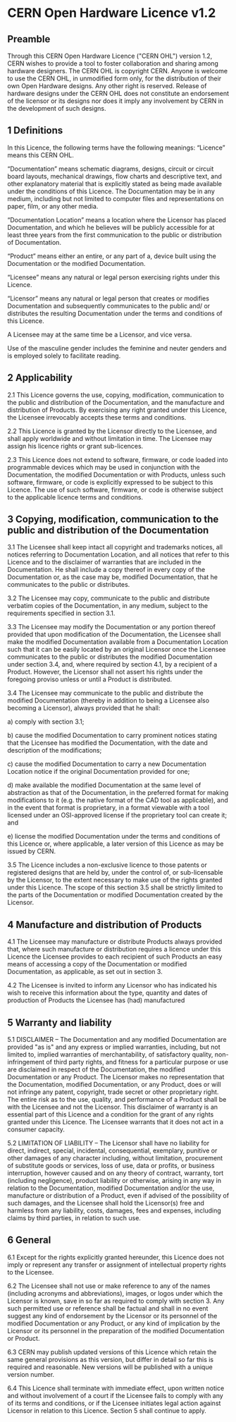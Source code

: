 ﻿# CERN Open Hardware Licence v1.2 

## Preamble

Through this CERN Open Hardware Licence ("CERN OHL") version 1.2, CERN wishes to provide a tool to foster collaboration and sharing among hardware designers. 
The CERN OHL is copyright CERN. Anyone is welcome to use the CERN OHL, in unmodified form only, for the distribution of their own Open Hardware designs. Any other right is reserved. Release of hardware designs under the CERN OHL does not constitute an endorsement of the licensor or its designs nor does it imply any involvement by CERN in the development of such designs.

## 1 Definitions

In this Licence, the following terms have the following meanings: 
“Licence” means this CERN OHL.

“Documentation” means schematic diagrams, designs, circuit or circuit board layouts, mechanical drawings, flow charts and descriptive text, and other explanatory material that is explicitly stated as being made available under the conditions of this Licence. The Documentation may be in any medium, including but not limited to computer files and representations on paper, film, or any other media.

“Documentation Location” means a location where the Licensor has placed Documentation, and which he believes will be publicly accessible for at least three years from the first communication to the public or distribution of Documentation.

“Product” means either an entire, or any part of a, device built using the Documentation or the modified Documentation.

“Licensee” means any natural or legal person exercising rights under this Licence.

“Licensor” means any natural or legal person that creates or modifies Documentation and subsequently communicates to the public and/ or distributes the resulting Documentation under the terms and conditions of this Licence.

A Licensee may at the same time be a Licensor, and vice versa. 

Use of the masculine gender includes the feminine and neuter genders and is employed solely to facilitate reading.

## 2 Applicability

2.1 This Licence governs the use, copying, modification, communication to the public and distribution of the Documentation, and the manufacture and distribution of Products. By exercising any right granted under this Licence, the Licensee irrevocably accepts these terms and conditions.

2.2 This Licence is granted by the Licensor directly to the Licensee, and shall apply worldwide and without limitation in time. The Licensee may assign his licence rights or grant sub-licences.

2.3 This Licence does not extend to software, firmware, or code loaded into programmable devices which may be used in conjunction with the Documentation, the modified Documentation or with Products, unless such software, firmware, or code is explicitly expressed to be subject to this Licence. The use of such software, firmware, or code is otherwise subject to the applicable licence terms and conditions.

## 3 Copying, modification, communication to the public and distribution of the Documentation

3.1 The Licensee shall keep intact all copyright and trademarks notices, all notices referring to  Documentation Location, and all notices that refer to this Licence and to the disclaimer of warranties that are included in the Documentation. He shall include a copy thereof in every copy of the Documentation or, as the case may be, modified Documentation, that he communicates to the public or distributes. 

3.2 The Licensee may copy, communicate to the public and distribute verbatim copies of the Documentation, in any medium, subject to the requirements specified in section 3.1.

3.3 The Licensee may modify the Documentation or any portion thereof provided that upon modification of the Documentation, the Licensee shall make the modified Documentation available from a Documentation Location such that it can be easily located by an original Licensor once the Licensee communicates to the public or distributes the modified Documentation under section 3.4, and, where required by section 4.1, by a recipient of a Product. However, the Licensor shall not assert his rights under the foregoing proviso unless or until a Product is distributed.

3.4 The Licensee may communicate to the public and distribute the modified Documentation (thereby in addition to being a Licensee also becoming a Licensor), always provided that he shall:

a) comply with section 3.1;

b) cause the modified Documentation to carry prominent notices stating that the Licensee has modified the Documentation, with the date and description of the modifications;
    
c) cause the modified Documentation to carry a new Documentation Location notice if the original Documentation provided for one;
    
d) make available the modified Documentation at the same level of abstraction as that of the Documentation, in the preferred format for making modifications to it (e.g. the native format of the CAD tool as applicable), and in the event  that format is proprietary, in a format viewable with a tool licensed under an OSI-approved license if the proprietary tool can create it; and
    
e) license the modified Documentation under the terms and conditions of this Licence or, where applicable, a later version of this Licence as may be issued by CERN.

3.5 The Licence includes a non-exclusive licence to those patents or registered designs that are held by, under the control of, or sub-licensable by the Licensor, to the extent necessary to make use of the rights granted under this Licence. The scope of this section 3.5 shall be strictly limited to the parts of the Documentation or modified Documentation created by the Licensor. 

## 4 Manufacture and distribution of Products

4.1 The Licensee may manufacture or distribute Products always provided that, where such manufacture or distribution requires a licence under this Licence the Licensee provides to each recipient of such Products an easy means of accessing a copy of the Documentation or modified Documentation, as applicable, as set out in section 3. 

4.2 The Licensee is invited to inform any Licensor who has indicated his wish to receive this information about the type, quantity and dates of production of Products the Licensee has (had) manufactured

## 5 Warranty and liability

5.1 DISCLAIMER – The Documentation and any modified Documentation are provided "as is" and any express or implied warranties, including, but not limited to, implied warranties of merchantability, of satisfactory quality, non-infringement of third party rights, and fitness for a particular purpose or use are disclaimed in respect of the Documentation, the modified Documentation or any Product. The Licensor makes no representation that the Documentation, modified Documentation, or any Product, does or will not infringe any patent, copyright, trade secret or other proprietary right. The entire risk as to the use, quality, and performance of a Product shall be with the Licensee and not the Licensor. This disclaimer of warranty is an essential part of this Licence and a condition for the grant of any rights granted under this Licence. The Licensee warrants that it does not act in a consumer capacity.

5.2 LIMITATION OF LIABILITY – The Licensor shall have no liability for direct, indirect, special, incidental, consequential, exemplary, punitive or other damages of any character including, without limitation, procurement of substitute goods or services, loss of use, data or profits, or business interruption, however caused and on any theory of contract, warranty, tort (including negligence), product liability or otherwise, arising in any way in relation to the Documentation, modified Documentation and/or the use, manufacture or distribution of a Product, even if advised of the possibility of such damages, and the Licensee shall hold the Licensor(s) free and harmless from any liability, costs, damages, fees and expenses, including claims by third parties, in relation to such use. 

## 6 General

6.1 Except for the rights explicitly granted hereunder, this Licence does not imply or represent any transfer or assignment of intellectual property rights to the Licensee.

6.2 The Licensee shall not use or make reference to any of the names (including acronyms and abbreviations), images, or logos under which the Licensor is known, save in so far as required to comply with section 3. Any such permitted use or reference shall be factual and shall in no event suggest any kind of endorsement by the Licensor or its personnel of the modified Documentation or any Product, or any kind of implication by the Licensor or its personnel in the preparation of the modified Documentation or Product.

6.3 CERN may publish updated versions of this Licence which retain the same general provisions as this version, but differ in detail so far this is required and reasonable. New versions will be published with a unique version number. 

6.4 This Licence shall terminate with immediate effect, upon written notice and without involvement of a court if the Licensee fails to comply with any of its terms and conditions, or if the Licensee initiates legal action against Licensor in relation to this Licence. Section 5 shall continue to apply.
